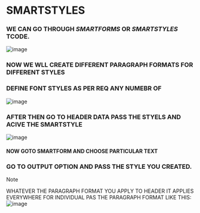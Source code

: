 # SMARTSTYLES

### WE CAN GO THROUGH *SMARTFORMS* OR *SMARTSTYLES* TCODE.


![image](https://github.com/bhuvabhavik/SMARTFORMS/assets/49744703/ef912d2a-9674-48f3-aa59-91b030bd96fc)

### NOW WE WLL CREATE DIFFERENT PARAGRAPH FORMATS FOR DIFFERENT STYLES
### DEFINE FONT STYLES AS PER REQ ANY NUMEBR OF
![image](https://github.com/bhuvabhavik/SMARTFORMS/assets/49744703/8fd833c7-2bb8-480d-8517-9d530e63cd02)
### AFTER THEN GO TO HEADER DATA PASS THE STYELS AND ACIVE THE SMARTSTYLE 
![image](https://github.com/bhuvabhavik/SMARTFORMS/assets/49744703/f1e09aa0-d52c-49c9-a5b7-10a83bd8e20c)
#### NOW GOTO SMARTFORM AND CHOOSE PARTICULAR TEXT
### GO TO OUTPUT  OPTION AND PASS THE STYLE YOU CREATED.
>[!NOTE]
> WHATEVER THE PARAGRAPH FORMAT YOU APPLY TO HEADER IT APPLIES EVERYWHERE
>FOR INDIVIDUAL PAS THE PARAGRAPH FORMAT LIKE THIS:
>![image](https://github.com/bhuvabhavik/SMARTFORMS/assets/49744703/faa6abbd-5912-44bd-ad1d-7e5463d16a9f)
